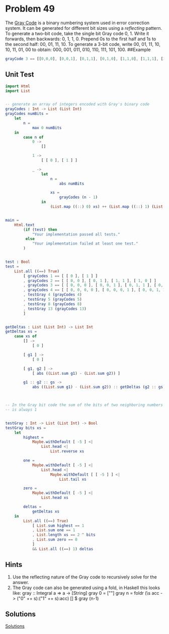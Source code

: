 # Problem 49
The [Gray Code](http://mathworld.wolfram.com/GrayCode.html) is a binary numbering system used in error correction system. It can be generated for different bit sizes using a *reflecting* pattern. To generate a two-bit code, take the single bit Gray code 0, 1. Write it forwards, then backwards: 0, 1, 1, 0. Prepend 0s to the first half and 1s to the second half: 00, 01, 11, 10. To generate a 3-bit code, write 00, 01, 11, 10, 10, 11, 01, 00 to obtain: 000, 001, 011, 010, 110, 111, 101, 100.
##Example
```elm
grayCode 3 == [[0,0,0], [0,0,1], [0,1,1], [0,1,0], [1,1,0], [1,1,1], [1,0,1], [1,0,0]]
```
## Unit Test
```elm
import Html
import List


-- generate an array of integers encoded with Gray's binary code
grayCodes : Int -> List (List Int)
grayCodes numBits =
    let
        n =
            max 0 numBits
    in
        case n of
            0 ->
                []

            1 ->
                [ [ 0 ], [ 1 ] ]

            _ ->
                let
                    n =
                        abs numBits

                    xs =
                        grayCodes (n - 1)
                in
                    (List.map ((::) 0) xs) ++ (List.map ((::) 1) (List.reverse xs))


main =
    Html.text
        (if (test) then
            "Your implementation passed all tests."
         else
            "Your implementation failed at least one test."
        )


test : Bool
test =
    List.all ((==) True)
        [ grayCodes 1 == [ [ 0 ], [ 1 ] ]
        , grayCodes 2 == [ [ 0, 0 ], [ 0, 1 ], [ 1, 1 ], [ 1, 0 ] ]
        , grayCodes 3 == [ [ 0, 0, 0 ], [ 0, 0, 1 ], [ 0, 1, 1 ], [ 0, 1, 0 ], [ 1, 1, 0 ], [ 1, 1, 1 ], [ 1, 0, 1 ], [ 1, 0, 0 ] ]
        , grayCodes 4 == [ [ 0, 0, 0, 0 ], [ 0, 0, 0, 1 ], [ 0, 0, 1, 1 ], [ 0, 0, 1, 0 ], [ 0, 1, 1, 0 ], [ 0, 1, 1, 1 ], [ 0, 1, 0, 1 ], [ 0, 1, 0, 0 ], [ 1, 1, 0, 0 ], [ 1, 1, 0, 1 ], [ 1, 1, 1, 1 ], [ 1, 1, 1, 0 ], [ 1, 0, 1, 0 ], [ 1, 0, 1, 1 ], [ 1, 0, 0, 1 ], [ 1, 0, 0, 0 ] ]
        , testGray 4 (grayCodes 4)
        , testGray 5 (grayCodes 5)
        , testGray 8 (grayCodes 8)
        , testGray 13 (grayCodes 13)
        ]


getDeltas : List (List Int) -> List Int
getDeltas xs =
    case xs of
        [] ->
            [ 0 ]

        [ g1 ] ->
            [ 0 ]

        [ g1, g2 ] ->
            [ abs ((List.sum g1) - (List.sum g2)) ]

        g1 :: g2 :: gs ->
            abs ((List.sum g1) - (List.sum g2)) :: getDeltas (g2 :: gs)



-- In the Gray bit code the sum of the bits of two neighboring numbers
-- is always 1


testGray : Int -> List (List Int) -> Bool
testGray bits xs =
    let
        highest =
            Maybe.withDefault [ -5 ] <|
                List.head <|
                    List.reverse xs

        one =
            Maybe.withDefault [ -5 ] <|
                List.head <|
                    Maybe.withDefault [ [ -5 ] ] <|
                        List.tail xs

        zero =
            Maybe.withDefault [ -5 ] <|
                List.head xs

        deltas =
            getDeltas xs
    in
        List.all ((==) True)
            [ List.sum highest == 1
            , List.sum one == 1
            , List.length xs == 2 ^ bits
            , List.sum zero == 0
            ]
            && List.all ((==) 1) deltas

```
## Hints
1. Use the reflecting nature of the Gray code to recursively solve for the answer.
2. The Gray code can also be generated using a fold, in Haskell this looks like:
gray :: Integral a => a -> [String]
gray 0 = [""]
gray n = foldr (\s acc -> ("0" ++ s):("1" ++ s):acc) [] $ gray (n-1)

## Solutions
[Solutions](../s/s49.md)
